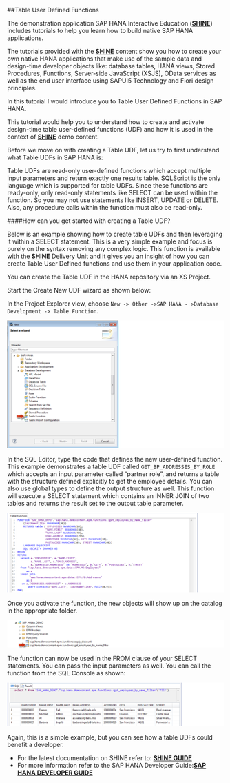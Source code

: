 ##Table User Defined Functions

The demonstration application SAP HANA Interactive Education (<a href="http://help.sap.com/hana/SAP_HANA_Interactive_Education_SHINE_en.pdf" target="_blank">**SHINE**</a>) includes tutorials to help you learn how to build native SAP HANA applications.  

The tutorials provided with the <a href="http://help.sap.com/hana/SAP_HANA_Interactive_Education_SHINE_en.pdf" target="_blank">**SHINE**</a> content show you how to create your own native HANA applications that make use of the sample data and design-time developer objects like: database tables, HANA views, Stored Procedures, Functions, Server-side JavaScript (XSJS), OData services as well as the end user interface using SAPUI5 Technology and Fiori design principles.  

In this tutorial I would introduce you to Table User Defined Functions in SAP HANA.

This tutorial would help you to understand how to create and activate design-time table user-defined functions (UDF) and how it is used in the context of <a href="http://help.sap.com/hana/SAP_HANA_Interactive_Education_SHINE_en.pdf" target="_blank">**SHINE**</a> demo content.  

Before we move on with creating a Table UDF, let us try to first understand what Table UDFs in SAP HANA is:

Table UDFs are read-only user-defined functions which accept multiple input parameters and return exactly one results table.  SQLScript is the only language which is supported for table UDFs. Since these functions are ready-only, only read-only statements like SELECT can be used within the function.  So you may not use statements like INSERT, UPDATE or DELETE. 
Also, any procedure calls within the function must also be read-only.

####How can you get started with creating a Table UDF?

Below is an example showing how to create table UDFs and then leveraging it within a SELECT statement.  This is a very simple example and focus is purely on the syntax removing any complex logic.
This function is available with the <a href="http://help.sap.com/hana/SAP_HANA_Interactive_Education_SHINE_en.pdf" target="_blank">**SHINE**</a> Delivery Unit and it gives you an insight of how you can create Table User Defined functions and use them in your application code.

You can create the Table UDF in the HANA repository via an XS Project.

Start the Create New UDF wizard as shown below:

In the Project Explorer view, choose `New -> Other ->SAP HANA - >Database Development -> Table Function`.

![Table UDF](./images/tablerfunct_obj.png "Table UDF Creation")

In the SQL Editor, type the code that defines the new user-defined function.
This example demonstrates a table UDF called `GET_BP_ADDRESSES_BY_ROLE` which accepts an input parameter called “partner role”, and returns a table with the structure defined explicitly to get the employee details.  You can also use global types to define the output structure as well. This function will execute a SELECT statement which contains an INNER JOIN of two tables and returns the result set to the output table parameter.


![Table UDF](./images/tablefunction.png "Table UDF")

Once you activate the function, the new objects will show up on the catalog in the appropriate folder.

![Table UDF in Catalog](./images/function_tudf.png "Table UDF in Catalog")

The function can now be used in the FROM clause of your SELECT statements.  You can pass the input parameters as well. You can call the function from the SQL Console as shown:

![Table UDF in Result](./images/tableoutput.png "Table UDF in Result")

Again, this is a simple example, but you can see how a table UDFs could benefit a developer.

- For the latest documentation on SHINE refer to: <a href="http://help.sap.com/hana/SAP_HANA_Interactive_Education_SHINE_en.pdf" target="_blank">**SHINE GUIDE**</a> 
- For more information refer to the SAP HANA Developer Guide:<a href="http://help.sap.com/hana/SAP_HANA_Developer_Guide_en.pdf" target="_blank">**SAP HANA DEVELOPER GUIDE**</a>




